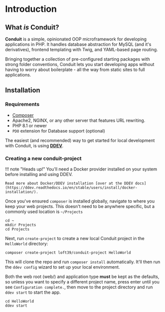 # Introduction

## What *is* Conduit?

**Conduit** is a simple, opinionated OOP microframework for developing applications in PHP. It handles database abstraction for MySQL (and it's derivatives), frontend templating with Twig, and YAML-based page routing.

Bringing together a collection of pre-configured starting packages with strong folder conventions, Conduit lets you start developing apps without having to worry about boilerplate - all the way from static sites to full applications.

## Installation

### Requirements

- [Composer](https://getcomposer.org)
- Apache2, NGINX, or any other server that features URL rewriting.
- PHP 8.1 or newer
- `PDO` extension for Database support (optional)

The easiest (and recommended) way to get started for local development with Conduit, is using [**DDEV**](https://ddev.com/).

### Creating a new conduit-project

!!! note "Heads up!"
    You'll need a Docker provider installed on your system before installing and using DDEV.

    Read more about Docker/DDEV installation [over at the DDEV docs](https://ddev.readthedocs.io/en/stable/users/install/docker-installation/).

Once you've ensured `composer` is installed globally, navigate to where you keep your web projects.
This doesn't need to be anywhere specific, but a commonly used location is `~/Projects`

```shell
cd ~
mkdir Projects
cd Projects
```

Next, run `create-project` to create a new local Conduit project in the `HelloWorld` directory:
```shell
composer create-project loft39/conduit-project HelloWorld
```

This will clone the repo and run `composer install` automatically. It'll then run the `ddev config` wizard to set up your local environment.

Both the web root (web/) and application type **must** be kept as the defaults, so unless you want to specify a different project name, press enter until you see `Configuration complete.`, then move to the project directory and run `ddev start` to start the app.

```shell
cd HelloWorld
ddev start
```